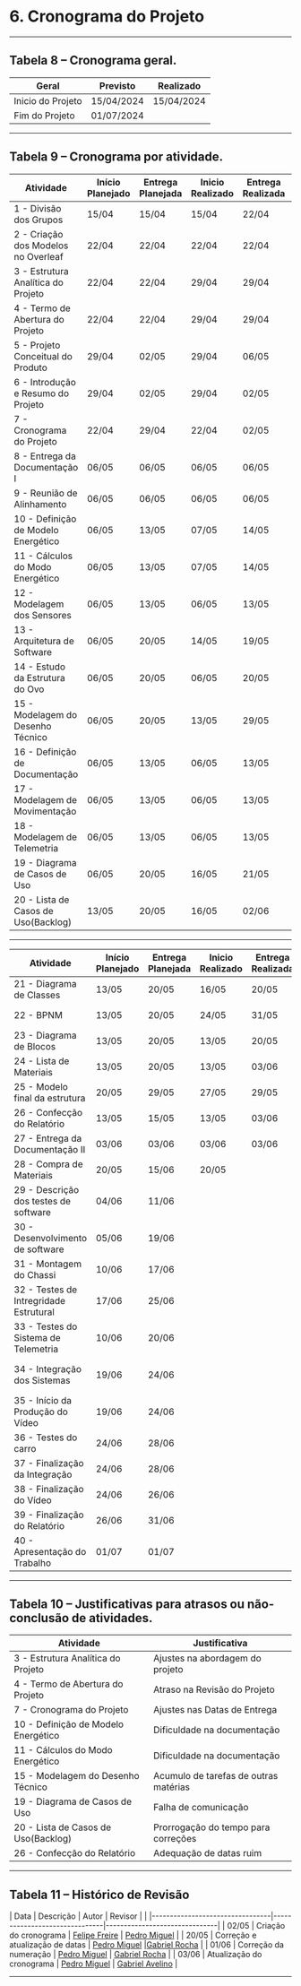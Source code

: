 # 6. Cronograma do Projeto

___________________________________________________________________________________

## Tabela 8 – Cronograma geral.

|      Geral      | Previsto |Realizado |
|-----------------|----------|----------|
|Inicio do Projeto|15/04/2024|15/04/2024|
|Fim do Projeto   |01/07/2024|          |

___________________________________________________________________________________
 
## Tabela 9 – Cronograma por atividade.


| Atividade | Início Planejado | Entrega Planejada | Inicio Realizado | Entrega Realizada | Ativadades Predecessoras | Responsáveis |
| ---------------------------------- | ----- | ----- | ----- | ----- | ----------------- | ---------------------- |
| 1 - Divisão dos Grupos             | 15/04 | 15/04 | 15/04 | 22/04 |                   |Todos Integrantes       |
| 2 - Criação dos Modelos no Overleaf| 22/04 | 22/04 | 22/04 | 22/04 |                   |Sub-Grupo TAP           |
| 3 - Estrutura Analítica do Projeto | 22/04 | 22/04 | 29/04 | 29/04 |                   |Sub-Grupo EAP           |
| 4 - Termo de Abertura do Projeto   | 22/04 | 22/04 | 29/04 | 29/04 |                   |Sub-Grupo TAP           |
| 5 - Projeto Conceitual do Produto  | 29/04 | 02/05 | 29/04 | 06/05 |                   |Sub-Grupo PCP           |
| 6 - Introdução e Resumo do Projeto | 29/04 | 02/05 | 29/04 | 02/05 |                   |Sub-Grupo Overleaf      |
| 7 - Cronograma do Projeto          | 22/04 | 29/04 | 22/04 | 02/05 | 3 e 4             |Sub-Grupo Cronograma    |
| 8 - Entrega da Documentação I      | 06/05 | 06/05 | 06/05 | 06/05 | 2, 3, 4, 5, 6 e 7 |Gerente Geral           |
| 9 - Reunião de Alinhamento         | 06/05 | 06/05 | 06/05 | 06/05 |                   |Todos Integrantes       |
| 10 - Definição de Modelo Energético| 06/05 | 13/05 | 07/05 | 14/05 |                   |Sub-Grupo Energia       |
| 11 - Cálculos do Modo Energético   | 06/05 | 13/05 | 07/05 | 14/05 |                   |Sub-Grupo Energia       |
| 12 - Modelagem dos Sensores        | 06/05 | 13/05 | 06/05 | 13/05 | 11                |Sub-Grupo Eletrônica    |
| 13 - Arquitetura de Software       | 06/05 | 20/05 | 14/05 | 19/05 |                   |Sub-Grupo Software      |
| 14 - Estudo da Estrutura do Ovo    | 06/05 | 20/05 | 06/05 | 20/05 | 13                |Sub-Grupo Estrutura     |
| 15 - Modelagem do Desenho Técnico  | 06/05 | 20/05 | 13/05 | 29/05 | 13 e 14           |Sub-Grupo Estrutura     |
| 16 - Definição de Documentação     | 06/05 | 13/05 | 06/05 | 13/05 | 16                |Sub-grupo software      |
| 17 - Modelagem de Movimentação     | 06/05 | 13/05 | 06/05 | 13/05 | 15                |Sub-grupo Eletrônica    |
| 18 - Modelagem de Telemetria       | 06/05 | 13/05 | 06/05 | 13/05 | 12 e 18           |Sub-grupo Eletrônica    |
| 19 - Diagrama de Casos de Uso      | 06/05 | 20/05 | 16/05 | 21/05 | 16 e 17           |Sub-grupo Software      |
| 20 - Lista de Casos de Uso(Backlog)| 13/05 | 20/05 | 16/05 | 02/06 | 19                |Sub-grupo Software      |

___________________________________________________________________________________


| Atividade | Início Planejado | Entrega Planejada | Inicio Realizado | Entrega Realizada | Ativadades Predecessoras | Responsáveis |
| ------------------------------------- | ----- | ----- | ----- | ----- | ------------------- | ------------------- |
| 21 - Diagrama de Classes              | 13/05 | 20/05 | 16/05 | 20/05 | 16 e 17             |Sub-grupo Software   |
| 22 - BPNM                             | 13/05 | 20/05 | 24/05 | 31/05 | 16 e 17             |Sub-grupo Software   |
| 23 - Diagrama de Blocos               | 13/05 | 20/05 | 13/05 | 20/05 |                     |Sub-grupo Eletronica |
| 24 - Lista de Materiais               | 13/05 | 20/05 | 13/05 | 03/06 | 10, 12 e 15         | Gerentes            |
| 25 - Modelo final da estrutura        | 20/05 | 29/05 | 27/05 | 29/05 | 14,15 e 17          |Sub-grupo Estrutura  | 
| 26 - Confecção do Relatório           | 13/05 | 15/05 | 13/05 | 03/06 | 11, 17 e 23         |Sub-grupo overleaf   |
| 27 - Entrega da Documentação II       | 03/06 | 03/06 | 03/06 | 03/06 | 28 e 29             |Gerente Geral        |
| 28 - Compra de Materiais              | 20/05 | 15/06 | 20/05 |       | 23                  | Gerentes            |
| 29 - Descrição dos testes de software | 04/06 | 11/06 |       |       |                     |Sub-grupo Software   | 
| 30 - Desenvolvimento de software      | 05/06 | 19/06 |       |       |                     | Sub-grupo Software  |
| 31 - Montagem do Chassi               | 10/06 | 17/06 |       |       | 26 e 12             |Sub-grupo Estrutura  | 
| 32 - Testes de Intregridade Estrutural| 17/06 | 25/06 |       |       | 13, 15 e 25         |Sub-grupo Estrutura  |
| 33 - Testes do Sistema de Telemetria  | 10/06 | 20/06 |       |       | 19 e 26             |Sub-grupo eletrônica |
| 34 - Integração dos Sistemas          | 19/06 | 24/06 |       |       | 24 e 25             |Sub-grupo eletrônica e software |
| 35 - Início da Produção do Vídeo      | 19/06 | 24/06 |       |       |                     |Sub-grupo Vídeo      |
| 36 - Testes do carro                  | 24/06 | 28/06 |       |       | 28                  |Sub-grupo eletrônica |
| 37 - Finalização da Integração        | 24/06 | 28/06 |       |       | 31                  |Sub-grupo eletrônica |
| 38 - Finalização do Vídeo             | 24/06 | 26/06 |       |       | 32, 33 e 34         |Sub-grupo vídeo      |
| 39 - Finalização do Relatório         | 26/06 | 31/06 |       |       | 29                  |Sub-grupo overleaf   |
| 40 - Apresentação do Trabalho         | 01/07 | 01/07 |       |       |                     |Todos Integrantes    |

___________________________________________________________________________________

## Tabela 10 – Justificativas para atrasos ou não-conclusão de atividades.

|              Atividade            |         Justificativa         |
|-----------------------------------|-------------------------------|
| 3 - Estrutura Analítica do Projeto|Ajustes na abordagem do projeto|
| 4 - Termo de Abertura do Projeto  |Atraso na Revisão do Projeto   |
| 7 - Cronograma do Projeto         |Ajustes nas Datas de Entrega   |
| 10 - Definição de Modelo Energético| Dificuldade na documentação |
| 11 - Cálculos do Modo Energético   | Dificuldade na documentação |
| 15 - Modelagem do Desenho Técnico| Acumulo de tarefas de outras matérias |
| 19 - Diagrama de Casos de Uso      | Falha de comunicação |
| 20 - Lista de Casos de Uso(Backlog)| Prorrogação do tempo para correções |
| 26 - Confecção do Relatório        | Adequação de datas ruim |

___________________________________________________________________________________

## Tabela 11 – Histórico de Revisão

| Data  |             Descrição           |              Autor            |             Revisor           |
|       |---------------------------------|-------------------------------|-------------------------------|
| 02/05 | Criação do cronograma           | [Felipe Freire](https://github.com/FelipeFreire-gf) | [Pedro Miguel](https://github.com/pedroMADBR) |
| 20/05 | Correção e atualização de datas | [Pedro Miguel](https://github.com/pedroMADBR) |[Gabriel Rocha](https://github.com/GabrielG-Rocha) |
| 01/06 | Correção da numeração | [Pedro Miguel](https://github.com/pedroMADBR) | [Gabriel Rocha](https://github.com/GabrielG-Rocha) |
| 03/06 | Atualização do cronograma | [Pedro Miguel](https://github.com/pedroMADBR) | [Gabriel Avelino](https://github.com/gabrielavelino) |

___________________________________________________________________________________